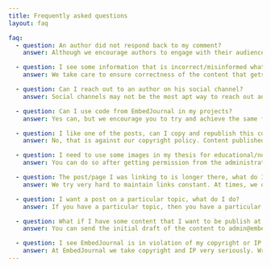 ```yaml
---
title: Frequently asked questions
layout: faq

faq:
  - question: An author did not respond back to my comment?
    answer: Although we encourage authors to engage with their audience, responding to a comment is purely at the authors discretion. Some questions you may want to ask yourself, do you know how to ask for help? did you read the datasheet? did you ask god?

  - question: I see some information that is incorrect/misinformed what do I do?
    answer: We take care to ensure correctness of the content that gets published at EmbedJournal. But despite our sincere efforts, there may be some oversight. Contact the author of that post in an email copying admin@embedjournal.com. We will do our best resolve your query.

  - question: Can I reach out to an author on his social channel?
    answer: Social channels may not be the most apt way to reach out and ask for technical help, an email would be more appropriate. But hey, you are free to try. 

  - question: Can I use code from EmbedJournal in my projects?
    answer: Yes can, but we encourage you to try and achieve the same functionality with your own code.

  - question: I like one of the posts, can I copy and republish this content in my blog/webpage?
    answer: No, that is against our copyright policy. Content published here is protected by DMCA and other local and international copyright laws. You are free to link to the article from your blog/webpage.

  - question: I need to use some images in my thesis for educational/non-commercial purposes. What do I do?
    answer: You can do so after getting permission from the administrators. Write an email to admin@embedjournal.com with you request mentioning where you will use it.

  - question: The post/page I was linking to is longer there, what do I do?
    answer: We try very hard to maintain links constant. At times, we do drop some very low value content. But if you feel some important content is missing, do let us know.

  - question: I want a post on a particular topic, what do I do?
    answer: If you have a particular topic, then you have a particular author whom you would like to get it written by, send an email to the author with your request. Beware, depending on the topic and availability of time, he may not accept the offer.

  - question: What if I have some content that I want to be publish at EmbedJournal?
    answer: You can send the initial draft of the content to admin@embedjournal.com. One of the existing authors will peer review your content and suggest changes if any. Once approved, we will publish it. Do read about our guest blogging policy.

  - question: I see EmbedJournal is in violation of my copyright or IP what do I do?
    answer: At EmbedJournal we take copyright and IP very seriously. Write a email to admin@embedjournal.com and we sort it out as soon as possible.
---
```

